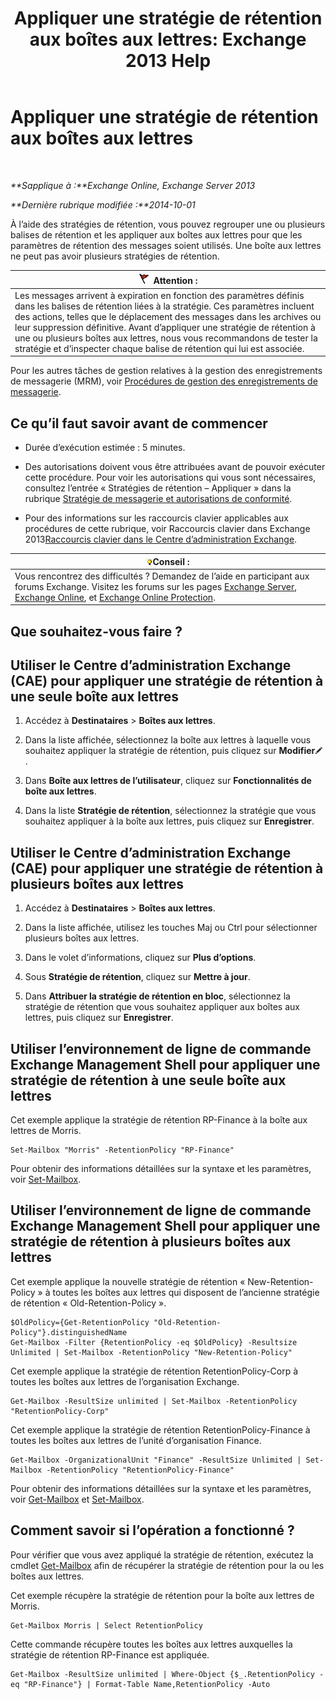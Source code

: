 ﻿---
title: 'Appliquer une stratégie de rétention aux boîtes aux lettres: Exchange 2013 Help'
TOCTitle: Appliquer une stratégie de rétention aux boîtes aux lettres
ms:assetid: 6ccc80db-d201-44f7-8d4b-473a89c14b2f
ms:mtpsurl: https://technet.microsoft.com/fr-fr/library/Dd298052(v=EXCHG.150)
ms:contentKeyID: 50478388
ms.date: 04/24/2018
mtps_version: v=EXCHG.150
ms.translationtype: HT
---

# Appliquer une stratégie de rétention aux boîtes aux lettres

 

_**Sapplique à :**Exchange Online, Exchange Server 2013_

_**Dernière rubrique modifiée :**2014-10-01_

À l’aide des stratégies de rétention, vous pouvez regrouper une ou plusieurs balises de rétention et les appliquer aux boîtes aux lettres pour que les paramètres de rétention des messages soient utilisés. Une boîte aux lettres ne peut pas avoir plusieurs stratégies de rétention.

<table>
<thead>
<tr class="header">
<th><img src="images/JJ673034.Caution(EXCHG.150).gif" title="Attention" alt="Attention" />Attention :</th>
</tr>
</thead>
<tbody>
<tr class="odd">
<td>Les messages arrivent à expiration en fonction des paramètres définis dans les balises de rétention liées à la stratégie. Ces paramètres incluent des actions, telles que le déplacement des messages dans les archives ou leur suppression définitive. Avant d’appliquer une stratégie de rétention à une ou plusieurs boîtes aux lettres, nous vous recommandons de tester la stratégie et d’inspecter chaque balise de rétention qui lui est associée.</td>
</tr>
</tbody>
</table>


Pour les autres tâches de gestion relatives à la gestion des enregistrements de messagerie (MRM), voir [Procédures de gestion des enregistrements de messagerie](messaging-records-management-procedures-exchange-2013-help.md).

## Ce qu’il faut savoir avant de commencer

  - Durée d’exécution estimée : 5 minutes.

  - Des autorisations doivent vous être attribuées avant de pouvoir exécuter cette procédure. Pour voir les autorisations qui vous sont nécessaires, consultez l’entrée « Stratégies de rétention – Appliquer » dans la rubrique [Stratégie de messagerie et autorisations de conformité](messaging-policy-and-compliance-permissions-exchange-2013-help.md).

  - Pour des informations sur les raccourcis clavier applicables aux procédures de cette rubrique, voir Raccourcis clavier dans Exchange 2013[Raccourcis clavier dans le Centre d’administration Exchange](keyboard-shortcuts-in-the-exchange-admin-center-exchange-online-protection-help.md).

<table>
<thead>
<tr class="header">
<th><img src="images/Bb125224.tip(EXCHG.150).gif" title="Conseil" alt="Conseil" />Conseil :</th>
</tr>
</thead>
<tbody>
<tr class="odd">
<td>Vous rencontrez des difficultés ? Demandez de l’aide en participant aux forums Exchange. Visitez les forums sur les pages <a href="https://go.microsoft.com/fwlink/p/?linkid=60612">Exchange Server</a>, <a href="https://go.microsoft.com/fwlink/p/?linkid=267542">Exchange Online</a>, et <a href="https://go.microsoft.com/fwlink/p/?linkid=285351">Exchange Online Protection</a>.</td>
</tr>
</tbody>
</table>


## Que souhaitez-vous faire ?

## Utiliser le Centre d’administration Exchange (CAE) pour appliquer une stratégie de rétention à une seule boîte aux lettres

1.  Accédez à **Destinataires** \> **Boîtes aux lettres**.

2.  Dans la liste affichée, sélectionnez la boîte aux lettres à laquelle vous souhaitez appliquer la stratégie de rétention, puis cliquez sur **Modifier**![Icône Modifier](images/Bb124582.6f53ccb2-1f13-4c02-bea0-30690e6ea71d(EXCHG.150).gif "Icône Modifier").

3.  Dans **Boîte aux lettres de l’utilisateur**, cliquez sur **Fonctionnalités de boîte aux lettres**.

4.  Dans la liste **Stratégie de rétention**, sélectionnez la stratégie que vous souhaitez appliquer à la boîte aux lettres, puis cliquez sur **Enregistrer**.

## Utiliser le Centre d’administration Exchange (CAE) pour appliquer une stratégie de rétention à plusieurs boîtes aux lettres

1.  Accédez à **Destinataires** \> **Boîtes aux lettres**.

2.  Dans la liste affichée, utilisez les touches Maj ou Ctrl pour sélectionner plusieurs boîtes aux lettres.

3.  Dans le volet d’informations, cliquez sur **Plus d’options**.

4.  Sous **Stratégie de rétention**, cliquez sur **Mettre à jour**.

5.  Dans **Attribuer la stratégie de rétention en bloc**, sélectionnez la stratégie de rétention que vous souhaitez appliquer aux boîtes aux lettres, puis cliquez sur **Enregistrer**.

## Utiliser l’environnement de ligne de commande Exchange Management Shell pour appliquer une stratégie de rétention à une seule boîte aux lettres

Cet exemple applique la stratégie de rétention RP-Finance à la boîte aux lettres de Morris.

    Set-Mailbox "Morris" -RetentionPolicy "RP-Finance"

Pour obtenir des informations détaillées sur la syntaxe et les paramètres, voir [Set-Mailbox](https://technet.microsoft.com/fr-fr/library/bb123981\(v=exchg.150\)).

## Utiliser l’environnement de ligne de commande Exchange Management Shell pour appliquer une stratégie de rétention à plusieurs boîtes aux lettres

Cet exemple applique la nouvelle stratégie de rétention « New-Retention-Policy » à toutes les boîtes aux lettres qui disposent de l’ancienne stratégie de rétention « Old-Retention-Policy ».

    $OldPolicy={Get-RetentionPolicy "Old-Retention-Policy"}.distinguishedName
    Get-Mailbox -Filter {RetentionPolicy -eq $OldPolicy} -Resultsize Unlimited | Set-Mailbox -RetentionPolicy "New-Retention-Policy"

Cet exemple applique la stratégie de rétention RetentionPolicy-Corp à toutes les boîtes aux lettres de l’organisation Exchange.

    Get-Mailbox -ResultSize unlimited | Set-Mailbox -RetentionPolicy "RetentionPolicy-Corp"

Cet exemple applique la stratégie de rétention RetentionPolicy-Finance à toutes les boîtes aux lettres de l’unité d’organisation Finance.

    Get-Mailbox -OrganizationalUnit "Finance" -ResultSize Unlimited | Set-Mailbox -RetentionPolicy "RetentionPolicy-Finance"

Pour obtenir des informations détaillées sur la syntaxe et les paramètres, voir [Get-Mailbox](https://technet.microsoft.com/fr-fr/library/bb123685\(v=exchg.150\)) et [Set-Mailbox](https://technet.microsoft.com/fr-fr/library/bb123981\(v=exchg.150\)).

## Comment savoir si l’opération a fonctionné ?

Pour vérifier que vous avez appliqué la stratégie de rétention, exécutez la cmdlet [Get-Mailbox](https://technet.microsoft.com/fr-fr/library/bb123685\(v=exchg.150\)) afin de récupérer la stratégie de rétention pour la ou les boîtes aux lettres.

Cet exemple récupère la stratégie de rétention pour la boîte aux lettres de Morris.

    Get-Mailbox Morris | Select RetentionPolicy

Cette commande récupère toutes les boîtes aux lettres auxquelles la stratégie de rétention RP-Finance est appliquée.

    Get-Mailbox -ResultSize unlimited | Where-Object {$_.RetentionPolicy -eq "RP-Finance"} | Format-Table Name,RetentionPolicy -Auto

